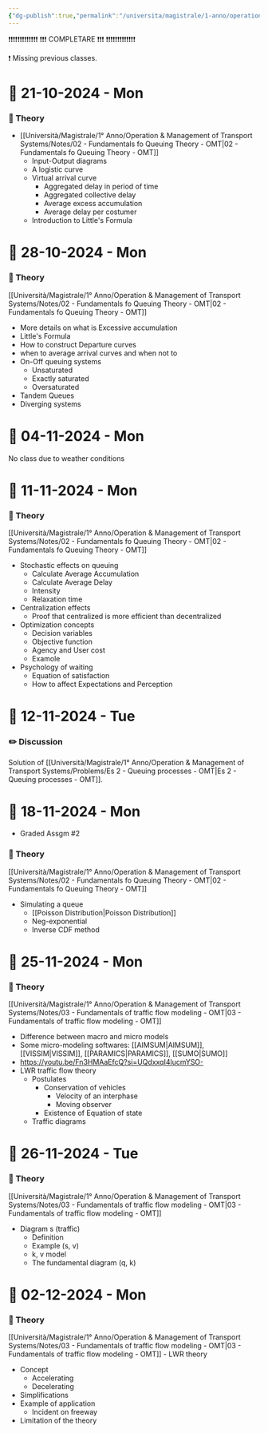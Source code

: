 ```yaml
---
{"dg-publish":true,"permalink":"/universita/magistrale/1-anno/operation-and-management-of-transport-systems/diario-operation-and-management-of-transport-systems/","tags":["UNI"]}
---
```



❗❗❗❗❗❗❗❗❗❗❗❗❗
❗❗❗ COMPLETARE ❗❗❗
❗❗❗❗❗❗❗❗❗❗❗❗❗

❗ Missing previous classes.


# 📆  21-10-2024 - Mon

### 📝 Theory

- [[Università/Magistrale/1° Anno/Operation & Management of Transport Systems/Notes/02 - Fundamentals fo Queuing Theory - OMT\|02 - Fundamentals fo Queuing Theory - OMT]]
	- Input-Output diagrams
	- A logistic curve
	- Virtual arrival curve
		- Aggregated delay in period of time
		- Aggregated collective delay 
		- Average excess accumulation
		- Average delay per costumer
	- Introduction to Little's Formula



# 📆  28-10-2024 - Mon

### 📝 Theory

[[Università/Magistrale/1° Anno/Operation & Management of Transport Systems/Notes/02 - Fundamentals fo Queuing Theory - OMT\|02 - Fundamentals fo Queuing Theory - OMT]]
- More details on what is Excessive accumulation
- Little's Formula
- How to construct Departure curves
- when to average arrival curves and when not to
- On-Off queuing systems
	- Unsaturated
	- Exactly saturated
	- Oversaturated
- Tandem Queues
- Diverging systems


# 📆  04-11-2024 - Mon

No class due to weather conditions


# 📆  11-11-2024 - Mon

### 📝 Theory

[[Università/Magistrale/1° Anno/Operation & Management of Transport Systems/Notes/02 - Fundamentals fo Queuing Theory - OMT\|02 - Fundamentals fo Queuing Theory - OMT]]
- Stochastic effects on queuing
	- Calculate Average Accumulation
	- Calculate Average Delay
	- Intensity
	- Relaxation time
- Centralization effects
	- Proof that centralized is more efficient than decentralized
- Optimization concepts
	- Decision variables
	- Objective function
	- Agency and User cost
	- Examole
- Psychology of waiting
	- Equation of satisfaction
	- How to affect Expectations and Perception




# 📆  12-11-2024 - Tue

### ✏️ Discussion

Solution of [[Università/Magistrale/1° Anno/Operation & Management of Transport Systems/Problems/Es 2 - Queuing processes - OMT\|Es 2 - Queuing processes - OMT]].


# 📆  18-11-2024 - Mon

- Graded Assgm #2
### 📝 Theory

[[Università/Magistrale/1° Anno/Operation & Management of Transport Systems/Notes/02 - Fundamentals fo Queuing Theory - OMT\|02 - Fundamentals fo Queuing Theory - OMT]]
- Simulating a queue
	- [[Poisson Distribution\|Poisson Distribution]]
	- Neg-exponential
	- Inverse CDF method


# 📆  25-11-2024 - Mon

### 📝 Theory

[[Università/Magistrale/1° Anno/Operation & Management of Transport Systems/Notes/03 - Fundamentals of traffic flow modeling - OMT\|03 - Fundamentals of traffic flow modeling - OMT]]
- Difference between macro and micro models
- Some micro-modeling softwares: [[AIMSUM\|AIMSUM]], [[VISSIM\|VISSIM]], [[PARAMICS\|PARAMICS]], [[SUMO\|SUMO]]
- https://youtu.be/Fn3HMAaEfcQ?si=UQdxxqI4lucmYSO-
- LWR traffic flow theory
	- Postulates
		- Conservation of vehicles
			- Velocity of an interphase
			- Moving observer
		- Existence of Equation of state
	- Traffic diagrams


# 📆  26-11-2024 - Tue

### 📝 Theory

[[Università/Magistrale/1° Anno/Operation & Management of Transport Systems/Notes/03 - Fundamentals of traffic flow modeling - OMT\|03 - Fundamentals of traffic flow modeling - OMT]]
- Diagram s (traffic)
	- Definition
	- Example (s, v)
	- k, v model
	- The fundamental diagram (q, k)


# 📆  02-12-2024 - Mon

### 📝 Theory

[[Università/Magistrale/1° Anno/Operation & Management of Transport Systems/Notes/03 - Fundamentals of traffic flow modeling - OMT\|03 - Fundamentals of traffic flow modeling - OMT]] - LWR theory
- Concept
	- Accelerating
	- Decelerating
- Simplifications
- Example of application
	- Incident on freeway
- Limitation of the theory

